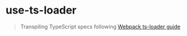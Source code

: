 # use-ts-loader

> Transpiling TypeScript specs following [Webpack ts-loader guide](https://webpack.js.org/guides/typescript/)
